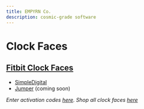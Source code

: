 ```yaml
---
title: EMPYRN Co.
description: cosmic-grade software
---
```


# Clock Faces

## [Fitbit Clock Faces](http://clocks.empyrn.co)

- [SimpleDigital](https://gallery.fitbit.com/details/a2573b74-3ab8-4d91-9ed3-cfcb9f02810d)
- [Jumper]() (coming soon)

*Enter activation codes [here](http://code.empyrn.co).*
*Shop all clock faces [here](http://shop.empyrn.co)*
